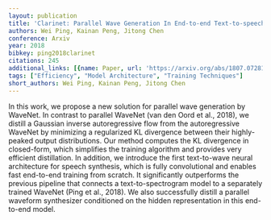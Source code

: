 ```yaml
---
layout: publication
title: 'Clarinet: Parallel Wave Generation In End-to-end Text-to-speech'
authors: Wei Ping, Kainan Peng, Jitong Chen
conference: Arxiv
year: 2018
bibkey: ping2018clarinet
citations: 245
additional_links: [{name: Paper, url: 'https://arxiv.org/abs/1807.07281'}]
tags: ["Efficiency", "Model Architecture", "Training Techniques"]
short_authors: Wei Ping, Kainan Peng, Jitong Chen
---
```

In this work, we propose a new solution for parallel wave generation by
WaveNet. In contrast to parallel WaveNet (van den Oord et al., 2018), we
distill a Gaussian inverse autoregressive flow from the autoregressive WaveNet
by minimizing a regularized KL divergence between their highly-peaked output
distributions. Our method computes the KL divergence in closed-form, which
simplifies the training algorithm and provides very efficient distillation. In
addition, we introduce the first text-to-wave neural architecture for speech
synthesis, which is fully convolutional and enables fast end-to-end training
from scratch. It significantly outperforms the previous pipeline that connects
a text-to-spectrogram model to a separately trained WaveNet (Ping et al.,
2018). We also successfully distill a parallel waveform synthesizer conditioned
on the hidden representation in this end-to-end model.